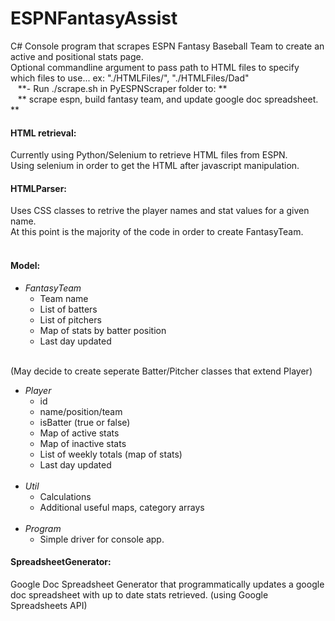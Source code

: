 # ESPNFantasyAssist
C# Console program that scrapes ESPN Fantasy Baseball Team to create an active and positional stats page.<br />
Optional commandline argument to pass path to HTML files to specify which files to use... ex: "./HTMLFiles/", "./HTMLFiles/Dad" <br />
  &nbsp;&nbsp; **- Run ./scrape.sh in PyESPNScraper folder to: **<br />
  &nbsp;&nbsp; ** scrape espn, build fantasy team, and update google doc spreadsheet. **<br />

#### **HTML retrieval:** <br />
  Currently using Python/Selenium to retrieve HTML files from ESPN.<br />
  Using selenium in order to get the HTML after javascript manipulation.<br />


#### **HTMLParser:**<br />
  Uses CSS classes to retrive the player names and stat values for a given name.<br />
  At this point is the majority of the code in order to create FantasyTeam.<br />
  <br />
#### **Model:**<br />
  * *FantasyTeam*<br />
    * Team name<br />
    * List of batters<br />
    * List of pitchers<br />
    * Map of stats by batter position<br />
    * Last day updated<br />
    <br />
  (May decide to create seperate Batter/Pitcher classes that extend Player)<br />
  * *Player*<br />
    * id<br />
    * name/position/team<br />
    * isBatter (true or false)<br />
    * Map of active stats<br />
    * Map of inactive stats<br />
    * List of weekly totals (map of stats)<br />
    * Last day updated<br />
    <br />
  * *Util*<br />
    * Calculations<br />
    * Additional useful maps, category arrays<br />
    <br />
  * *Program* <br />
    * Simple driver for console app.<br />
  
#### **SpreadsheetGenerator:**<br />
  Google Doc Spreadsheet Generator that programmatically updates a google doc spreadsheet with up to date stats retrieved. (using Google Spreadsheets API)<br />

